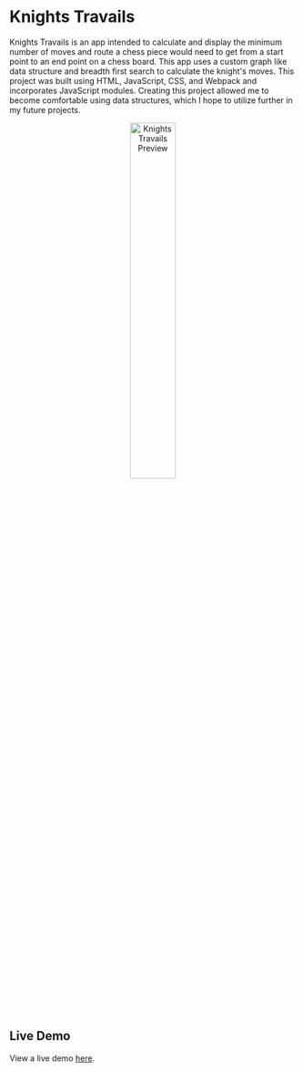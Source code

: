 # Knights Travails

Knights Travails is an app intended to calculate and display the minimum number of moves and route a chess piece would need to get from a start point to an end point on a chess board. This app uses a custom graph like data structure and breadth first search to calculate the knight's moves. This project was built using HTML, JavaScript, CSS, and Webpack and incorporates JavaScript modules. Creating this project allowed me to become comfortable using data structures, which I hope to utilize further in my future projects.

<p align="center">
<img 
    style="width: 40%;"
    src="https://www.nicholaspreziosi.com/build/images/knightstravails.jpg" 
    alt="Knights Travails Preview">
</img>
</p>

## Live Demo

View a live demo [here](https://nicholaspreziosi.github.io/odin-knights-travails/).
